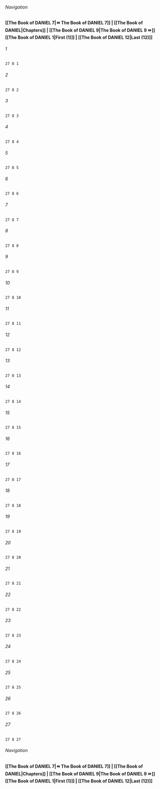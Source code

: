 
###### Navigation
**[[The Book of DANIEL 7|⏪ The Book of DANIEL 7]] | [[The Book of DANIEL|Chapters]] | [[The Book of DANIEL 9|The Book of DANIEL 9 ⏩]]**
**[[The Book of DANIEL 1|First (1)]] | [[The Book of DANIEL 12|Last (12)]]**

###### 1
``` verse
27 8 1 
```
###### 2
``` verse
27 8 2 
```
###### 3
``` verse
27 8 3 
```
###### 4
``` verse
27 8 4 
```
###### 5
``` verse
27 8 5 
```
###### 6
``` verse
27 8 6 
```
###### 7
``` verse
27 8 7 
```
###### 8
``` verse
27 8 8 
```
###### 9
``` verse
27 8 9 
```
###### 10
``` verse
27 8 10 
```
###### 11
``` verse
27 8 11 
```
###### 12
``` verse
27 8 12 
```
###### 13
``` verse
27 8 13 
```
###### 14
``` verse
27 8 14 
```
###### 15
``` verse
27 8 15 
```
###### 16
``` verse
27 8 16 
```
###### 17
``` verse
27 8 17 
```
###### 18
``` verse
27 8 18 
```
###### 19
``` verse
27 8 19 
```
###### 20
``` verse
27 8 20 
```
###### 21
``` verse
27 8 21 
```
###### 22
``` verse
27 8 22 
```
###### 23
``` verse
27 8 23 
```
###### 24
``` verse
27 8 24 
```
###### 25
``` verse
27 8 25 
```
###### 26
``` verse
27 8 26 
```
###### 27
``` verse
27 8 27 
```

###### Navigation
**[[The Book of DANIEL 7|⏪ The Book of DANIEL 7]] | [[The Book of DANIEL|Chapters]] | [[The Book of DANIEL 9|The Book of DANIEL 9 ⏩]]**
**[[The Book of DANIEL 1|First (1)]] | [[The Book of DANIEL 12|Last (12)]]**

